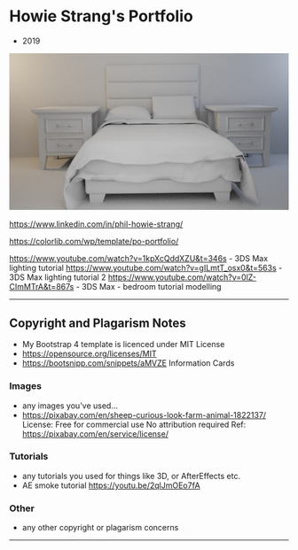 # Howie Strang's Portfolio
- 2019

![](https://raw.githubusercontent.com/HoweStr/portfolio/master/images/bedroom.jpg)

https://www.linkedin.com/in/phil-howie-strang/

https://colorlib.com/wp/template/po-portfolio/

https://www.youtube.com/watch?v=1kpXcQddXZU&t=346s - 3DS Max lighting tutorial
https://www.youtube.com/watch?v=gILmtT_osx0&t=563s - 3DS Max lighting tutorial 2
https://www.youtube.com/watch?v=0lZ-CImMTrA&t=867s - 3DS Max - bedroom tutorial modelling 

---

## Copyright and Plagarism Notes

- My Bootstrap 4 template is licenced under MIT License
- https://opensource.org/licenses/MIT
- https://bootsnipp.com/snippets/aMVZE  Information Cards 

### Images
- any images you've used...
- https://pixabay.com/en/sheep-curious-look-farm-animal-1822137/
License: Free for commercial use
No attribution required Ref: https://pixabay.com/en/service/license/


### Tutorials
- any tutorials you used for things like 3D, or AfterEffects etc.
- AE smoke tutorial https://youtu.be/2qlJmOEo7fA

### Other

- any other copyright or plagarism concerns

---